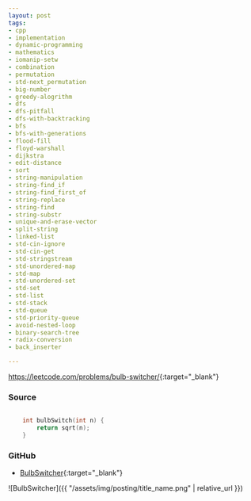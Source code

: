 ```yaml
---
layout: post
tags:
- cpp
- implementation
- dynamic-programming
- mathematics
- iomanip-setw
- combination
- permutation
- std-next_permutation
- big-number
- greedy-alogrithm
- dfs
- dfs-pitfall
- dfs-with-backtracking
- bfs
- bfs-with-generations
- flood-fill
- floyd-warshall
- dijkstra
- edit-distance
- sort
- string-manipulation
- string-find_if
- string-find_first_of
- string-replace
- string-find
- string-substr
- unique-and-erase-vector
- split-string
- linked-list
- std-cin-ignore
- std-cin-get
- std-stringstream
- std-unordered-map
- std-map
- std-unordered-set
- std-set
- std-list
- std-stack
- std-queue
- std-priority-queue
- avoid-nested-loop
- binary-search-tree
- radix-conversion
- back_inserter

---
```


<https://leetcode.com/problems/bulb-switcher/>{:target="_blank"}

### Source

```cpp

    int bulbSwitch(int n) {
        return sqrt(n);
    }

```

### GitHub

- [BulbSwitcher](<https://github.com/coolwindjo/algoguru/tree/master/_posts/Done/BulbSwitcher>){:target="_blank"}

![BulbSwitcher]({{ "/assets/img/posting/title_name.png" | relative_url }})
